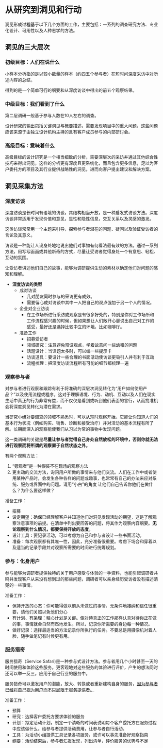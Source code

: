 # 从研究到洞见和行动

洞见形成过程基于以下几个方面的工作，主要包括：一系列的调查研究方法、专业化设计、可用性以及人种志学的方法。

## 洞见的三大层次

### 初级目标：人们在说什么

小样本分析指的是以较小数量的样本（约四五个参与者）在短时间深度采访中对所述内容的总结。

得到的是一个简单可行的纲要和从深度访谈中得出的前五个观察结果。

### 中级目标：我们看到了什么

第二层调研一般基于参与人数在10人左右的调查。

设计研究的输出包括关键洞见与概要描述，需要发现项目中的重大问题，这些问题应该来源于由独立设计机构主持的且有客户成员参与的内部研讨会。

### 高级目标：意味着什么

高级目标的设计研究是一个相当细致的分析，需要深层次的采访并通过其他综合性技巧来得出洞见。这样的分析更有深度且更系统化，而且包含更多信息，足以为客户委托方的项目及其行业提供战略性的洞见，进而向客户提出建议和解决方案。

## 洞见采集方法

### 深度访谈

深度访谈是长时间有语境的访谈，其结构相当开放，是一种启发式访谈方法。深度访谈非常适用于发现价值和意见，显性和隐性信息，交互关系以及灵感的激发。

这类访谈常常用一个主题来引导，探索参与者潜在的问题、疑问以及验证受访者的言论及其意义。

访谈是一种能让人设身处地地说出他们对事物有何看法最有效的方法。通过一系列方法，用写写画画或其他新奇的方式，尽量让受访者觉得身处一个有意思、轻松、互动的氛围。

让受访者讲述他们自己的故事，能够为调研提供生动的素材以确定他们对问题的感知和理解。

- **深度访谈的类型**
  - 成对访谈
    - 几对朋友同时参与的采访更有成效。
    - 需要留心成对访谈中其中一人把自己的观点强加于另一个人的情况。
  - 企业对企业访谈
    - 在工作场所进行采访或观察是有很多好处的，特别是你对工作场所和工作流程感兴趣的时候，但如果想让人们敞开心扉说出自己对工作的感受，最好还是选择比较中立的环境，比如咖啡厅。
  - 准备工作
    - 招募受访者
    - 领域研究：注意避免预设观点，学着故意问一些幼稚的问题
    - 话题设计：当话题太多时，可以编一些提示卡
    - 访谈道具：要设计一些合理的书面活动使访谈更吸引人并有利于互动
    - 流程梳理：把深度访谈流程所有可能的细节都梳理一遍

### 观察参与者

对参与者进行观察和跟踪有利于将准确的深层次洞见转化为“用户如何使用产品？”以及使用流程或程序。这对于理解语境、行为、动机、互动以及人们在现实生活中真正的行为非常有益，而不仅仅是看到或听到他们表面的言行，从而找准机会将深度洞见转化为潜在需求。

当研究小组对要调查的领域不熟悉时，可以从短时观察开始。它能让你知道人们的基本行为状况（例如购买、销售、诊断和接受治疗）并对活动的基本流程有所了解。长期而深入的观察能使我们从习以为常的事物中发现问题。

这一类调研的关键是**尽量让参与者觉得自己身处自然放松的环境中，否则你就无法进行观察而将所谓的观察置于自然状态之外。**

有两个观察方法：

1. “旁观者”是一种假装不在现场的观察方法
2. 更主动的交流方法，询问用户所做的事情来与他们交流。人们在工作中或者使用某种产品时，会发生各种各样的问题或趣事，也常常有自己的办法来应对系统、服务或界面中的问题。请用“小白”的角度 让他们自己告诉你他们在做什么？为什么要这样做？

准备工作：

- 招募
- 设定期望：确保已经理解客户并知道他们对洞见发现活动的期望，这是了解观察注意事项的前提。在清单中列出要回答的问题，将其作为观察内容纲要。**无论观察到什么情况，都要保持开放的态度**。
- 设计工具：要记录活动，可以考虑为自己和参与者设计一些书面活动。
- 准备：每次观察都有其唯一性，因此，充分准备很重要。考虑下场合和穿着以及适当的记录手段并对观察所需要的时间进行统筹规划。

### 参与：化身用户

参与能够为调研者提供独特的关于用户感受与体验的一手资料，也能引起调研者共鸣并发现客户从来没有想到过的那些问题，调研者可以亲身经历受访者没有描述清楚的一些事情。

准备工作：

- 保持开放的心态：你可能得做以前从未做过的事情，无条件地接纳和信任很重要，请他们关照以免他们分心
- 有计划、有条理：精心计划是关键。像对待真正的工作那样认真对待你正在做的事，事情就会自然而然地发生。所以，记录你所需要的身边每一种情况。
- 做好记录：选择最适当的方法记录你所执行的任务。不要总是用摄像机对着人脸，随手做笔记有时候更有用。

### 服务猎奇

服务猎奇（Service Safari)是一种参与式设计方法。参与者用几个小时甚至一天的时间使用和体验这些服务，更客观地对这些服务的体验进行评价，产生的想法同时还可以举一反三，应用于自己行业的服务中。

服务猎奇可以激发用户的潜能，放大、转换或者重新建构自身的服务，<u>因为参与者已经将自己视为用户而不只局限于服务提供者。</u>

准备工作：

- 预算
- 研究：选择客户委托方要求体验的服务
- 计划：拟定活动计划，制定一个清晰的时间表说明每个客户委托方在服务过程中应该做什么。给参与者提供活动费用，让参与者自行活动。
- 工具：为活动小组提供工具记录各项服务，或许可以事先准备好观察指南
- 纲要：活动结束后，参与者汇报发现，列出清单，评价服务的优势与不足
